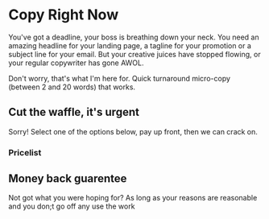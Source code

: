 # Copy Right Now

You've got a deadline, your boss is breathing down your neck. You need an amazing headline for your landing page, a tagline for your promotion or a subject line for your email. But your creative juices have stopped flowing, or your regular copywriter has gone AWOL.

Don't worry, that's what I'm here for. Quick turnaround micro-copy (between 2 and 20 words) that works.

## Cut the waffle, it's urgent

Sorry! Select one of the options below, pay up front, then we can crack on.

### Pricelist



## Money back guarentee

Not got what you were hoping for? As long as your reasons are reasonable and you don;t go off any use the work

